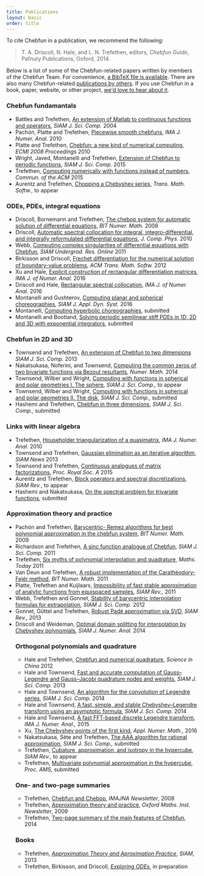 ```yaml
---
title: Publications
layout: basic
order: title
---
```


To cite Chebfun in a publication, we recommend the following:

<blockquote>
T. A. Driscoll, N. Hale, and L. N. Trefethen, editors,
<em>Chebfun Guide</em>, Pafnuty Publications, Oxford, 2014.
</blockquote>

Below is a list of some of the
Chebfun-related papers written by members of the Chebfun
Team. For convenience, [a BibTeX file is available](../chebfun.bib). There are
also many Chebfun-related [publications by
others](http://scholar.google.com/scholar?as_ylo=2012&q=chebfun). If you use
Chebfun in a book, paper, website, or other project, [we'd love to hear about
it](../support).

<div class='row'>
<div class='col-sm-6'>
  <h3>Chebfun fundamantals</h3>
  <ul>

<li>Battles and Trefethen, <a href="chebfun_paper.pdf" target="_blank">An
  extension of Matlab to continuous functions and operators</a>, <em>SIAM J. Sci.
  Comp.</em> 2004</li>

<li>Pach&#243;n, Platte and Trefethen, <a href="pachon_et_al_submitted.pdf"
  target="_blank">Piecewise smooth chebfuns</a>, <em>IMA J. Numer. Anal.</em> 2010</li>

<li>Platte and Trefethen, <a href="platte_trefethen.pdf"
  target="_blank">Chebfun: a new kind of numerical computing</a>, <em>ECMI 2008
  Proceedings</em> 2010</li>

<li>Wright, Javed, Montanelli and Trefethen, <a href="--"
  target="_blank">Extension of Chebfun to periodic functions</a>, <em>SIAM J.
  Sci. Comp.</em> 2015</li>

<li>Trefethen, <a href="trefethen_functions.pdf" target="_blank">Computing
  numerically with functions instead of numbers</a>, <em>Commun. of the ACM</em>
  2015</li>

<li>Aurentz and Trefethen, <a href="--"
  target="_blank">Chopping a Chebyshev series</a>, <em>Trans. Math. Softw.</em>,
  to appear</li>

  </ul>
</div>

<div class='col-sm-6'>
  <h3>ODEs, PDEs, integral equations</h3>
  <ul>

<li>Driscoll, Bornemann and Trefethen, <a href="driscoll_born_tref.pdf"
  target="_blank">The chebop system for automatic solution of differential
  equations</a>, <em>BIT Numer. Math.</em> 2008</li>

<li>Driscoll, <a href="driscoll2010.pdf" target="_blank">Automatic spectral
collocation for integral, integro-differential, and integrally reformulated
differential equations</a>, <em>J. Comp. Phys.</em> 2010</li>

<li>Webb, <a href="--"
  target="_blank">Computing complex singularities of differential equations 
  with Chebfun</a>, <em>SIAM Undergrad. Res. Online</em> 2011</li>

<li>Birkisson and Driscoll, <a href='2012-BirkissonDriscoll-26.pdf'>Frechet
  diﬀerentiation for the numerical solution of boundary-value problems</a>,
  <em>ACM Trans. Math. Softw.</em> 2012</li>

<li>Xu and Hale, <a href="--"
  target="_blank">Explicit construction of rectangular differentiation matrices</a>,
  <em>IMA J. of Numer. Anal.</em> 2016</li>

<li>Driscoll and Hale, <a href="http://dx.doi.org/10.1093/imanum/dru062"
  target="_blank">Rectangular spectral collocation</a>, <em>IMA J. of Numer. Anal.</em> 2016</li>

<li>Montanelli and Gushterov, <a href="--"
  target="_blank">Computing planar and spherical choreographies</a>,
  <em>SIAM J. Appl. Dyn. Syst.</em> 2016</li>

<li>Montanelli, <a href="--"
  target="_blank">Computing hyperbolic choreographies</a>, submitted </li>

<li>Montanelli and Bootland, <a href="--"
  target="_blank">Solving periodic semilinear stiff PDEs in 1D, 2D and
  3D with exponential integrators</a>, submitted </li>

  </ul>


<div class='col-sm-6'>
  <h3>Chebfun in 2D and 3D</h3>
  <ul>

<li>Townsend and Trefethen, <a href="Chebfun2paper.pdf" target="_blank">An
  extension of Chebfun to two dimensions</a> <em>SIAM J. Sci. Comp.</em> 2013</li>

<li>Nakatsukasa, Noferini, and Townsend, <a href="biroots.pdf"
  target="_blank">Computing the common zeros of two bivariate functions via
  Bezout resultants</a>, <em>Numer. Math.</em> 2014</li>

<li>Townsend, Wilber and Wright, <a href="--" target="_blank">Computing with
functions in spherical and polar geometries I.  The sphere</a>, <em>SIAM J. Sci. Comp.,</em>
to appear</li>

<li>Townsend, Wilber and Wright, <a href="--" target="_blank">Computing with
functions in spherical and polar geometries II.  The disk</a>, <em>SIAM J. Sci. Comp.,</em>
submitted</li>

<li>Hashemi and Trefethen, <a href="--" target="_blank">Chebfun
  in three dimensions</a>, <em>SIAM J. Sci. Comp.,</em> submitted</li>

  </ul>

<div class='col-sm-6'>
  <h3>Links with linear algebra</h3>
  <ul>

<li>Trefethen, <a href="trefethen_householder.pdf" target="_blank">Householder
  triangularization of a quasimatrix</a>, <em>IMA J. Numer. Anal.</em> 2010</li>

<li>Townsend and Trefethen, <a href="--"
  target="_blank">Gaussian elimination as an iterative algorithm</a>,
  <em>SIAM News</em> 2013</li>

<li>Townsend and Trefethen, <a href="townsend_trefethen2014.pdf"
  target="_blank">Continuous analogues of matrix factorizations</a>,
  <em>Proc. Royal Soc. A</em> 2015</li>

<li>Aurentz and Trefethen, <a href="--"
  target="_blank">Block operators and spectral discretizations</a>,
  <em>SIAM Rev.</em>, to appear</li>

<li>Hashemi and Nakatsukasa, <a href="--"
  target="_blank">On the spectral problem
  for trivariate functions</a>, submitted</li>

  </ul>

<div class='col-sm-6'>
  <h3>Approximation theory and practice</h3>
  <ul>

<li>Pach&#243;n and Trefethen, <a href="remez.pdf" target="_blank">Barycentric-
  Remez algorithms for best polynomial approximation in the chebfun system</a>,
  <em>BIT Numer. Math.</em> 2009</li>

<li>Richardson and Trefethen, <a href="--" target="_blank">A sinc function analogue
of Chebfun</a>, <em>SIAM J. Sci. Comp.</em> 2011</li>

<li>Trefethen, <a href="--" target="_blank">Six myths of polynomial
interpolation and quadrature</a>, <em>Maths. Today</em> 2011</li>

<li>Van Deun and Trefethen, <a
  href="http://eprints.maths.ox.ac.uk/926/1/NA-10-03.pdf" target="_blank">A
  robust implementation of the Carath&#233;odory-Fej&#233;r method</a>, <em>BIT
  Numer. Math.</em> 2011</li>

<li>Platte, Trefethen and Kuijlaars, <a href="hale_trefethen_Feb142012.pdf"
  target="_blank">Impossibility of fast stable approximation
  of analytic functions from equispaced samples</a>, <em>SIAM Rev.,</em>
  2011</li>

<li>Webb, Trefethen and Gonnet, <a href="hale_trefethen_Feb142012.pdf"
  target="_blank">Stability of barycentric interpolation formulas for extrapolation</a>,
  <em>SIAM J. Sci. Comp.</em> 2012</li>

<li>Gonnet, G&uuml;ttel and Trefethen, <a href="--" target="_blank">Robust
  Pad&eacute; approximation via SVD</a>, <em>SIAM Rev.,</em> 2013</li>

<li>Driscoll and Weideman, <a href="-=-"
  target="_blank">Optimal domain splitting for interpolation by Chebyshev
  polynomials</a>, <em>SIAM J. Numer. Anal.</em> 2014</li>

<div class='col-sm-6'>
  <h3>Orthogonal polynomials and quadrature</h3>
  <ul>

<li>Hale and Trefethen, <a href="hale_trefethen_Feb142012.pdf"
  target="_blank">Chebfun and numerical quadrature</a>, <em>Science in China</em>
  2012</li>


<li>Hale and Townsend, <a href="HaleTownsend2013a.pdf" target="_blank">Fast and
  accurate computation of Gauss–Legendre and Gauss–Jacobi quadrature nodes and
  weights</a>, <em>SIAM J. Sci. Comp.</em> 2013</li>

<li>Hale and Townsend, <a href="HaleTownsend2014_PREPRINT.pdf"
  target="_blank">An algorithm for the convolution of Legendre series</a>, <em>SIAM J. Sci.
  Comp.</em> 2014</li>

<li>Hale and Townsend, <a href="HaleTownsend2013b_PREPRINT.pdf"
  target="_blank">A fast, simple, and stable Chebyshev–Legendre transform
  using an asymptotic formula</a>, <em>SIAM J. Sci. Comp.</em> 2014</li>

<li>Hale and Townsend, <a href="--" target="_blank">A fast FFT-based
  discrete Legendre transform</a>, <em>IMA J. Numer. Anal.,</em> 2015</li>

<li>Xu, <a href="--" target="_blank">The Chebyshev points of the first
  kind</a>, <em>Appl. Numer. Math.,</em> 2016</li>

<li>Nakatsukasa, S&egrave;te and Trefethen, <a href="--" target="_blank">The AAA
algorithm for rational approximation</a>, <em>SIAM J. Sci. Comp.,</em> submitted</li>

<li>Trefethen, <a href="--" target="_blank">Cubature, approximation, and isotropy
in the hypercube</a>, <em>SIAM Rev.,</em> to appear</li>

<li>Trefethen, <a href="--" target="_blank">Multivariate polynomial approximation
in the hypercube</a>, <em>Proc. AMS,</em> submitted</li>

  </ul>

<div class='col-sm-6'>
  <h3>One- and two-page summaries</h3>
  <ul>

<li>Trefethen, <a href="trefethen_imana.pdf" target="_blank">Chebfun and
  Chebop</a>, <em>IMAJNA Newsletter</em>, 2008</li>

<li>Trefethen, <a href="trefethen_newsletter.pdf" target="_blank">Approximation
  theory and practice</a>, <em>Oxford Maths. Inst. Newsletter</em>, 2009</li>

<li>Trefethen, <a href="chebfun2pages.pdf" target="_blank">Two-page
summary of the main features of Chebfun</a>, 2014</li>

  </ul>
  <h3>Books</h3>
  <ul>

<li>Trefethen, <em><a href="../ATAP/" target="_blank">Approximation Theory and
  Aproximation Practice</a></em>, <em>SIAM</em>, 2013</li>

<li>Trefethen, Birkisson, and Driscoll, <a href="--"><em>Exploring
ODEs</em></a>, in preparation</li>

  </ul>
</div>
</div>
